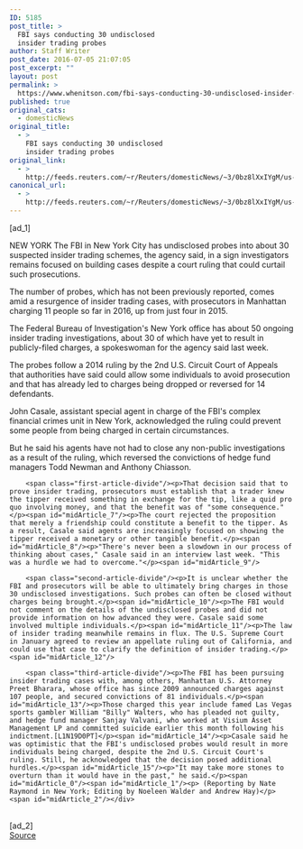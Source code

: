 ```yaml
---
ID: 5185
post_title: >
  FBI says conducting 30 undisclosed
  insider trading probes
author: Staff Writer
post_date: 2016-07-05 21:07:05
post_excerpt: ""
layout: post
permalink: >
  https://www.whenitson.com/fbi-says-conducting-30-undisclosed-insider-trading-probes/
published: true
original_cats:
  - domesticNews
original_title:
  - >
    FBI says conducting 30 undisclosed
    insider trading probes
original_link:
  - >
    http://feeds.reuters.com/~r/Reuters/domesticNews/~3/0bz8lXxIYgM/us-usa-insidertrading-idUSKCN0ZL2G4
canonical_url:
  - >
    http://feeds.reuters.com/~r/Reuters/domesticNews/~3/0bz8lXxIYgM/us-usa-insidertrading-idUSKCN0ZL2G4
---
```

 [ad_1]
<br><div id="articleText">
<span id="midArticle_start"/>

<span id="midArticle_0"/><span class="focusParagraph" readability="6"><p><span class="articleLocation">NEW YORK</span> The FBI in New York City has undisclosed probes into about 30 suspected insider trading schemes, the agency said, in a sign investigators remains focused on building cases despite a court ruling that could curtail such prosecutions.</p></span><span id="midArticle_1"/><p>The number of probes, which has not been previously reported, comes amid a resurgence of insider trading cases, with prosecutors in Manhattan charging 11 people so far in 2016, up from just four in 2015. </p><span id="midArticle_2"/><p>The Federal Bureau of Investigation's New York office has about 50 ongoing insider trading investigations, about 30 of which have yet to result in publicly-filed charges, a spokeswoman for the agency said last week.</p><span id="midArticle_3"/><p>The probes follow a 2014 ruling by the 2nd U.S. Circuit Court of Appeals that authorities have said could allow some individuals to avoid prosecution and that has already led to charges being dropped or reversed for 14 defendants.</p><span id="midArticle_4"/><p>John Casale, assistant special agent in charge of the FBI's complex financial crimes unit in New York, acknowledged the ruling could prevent some people from being charged in certain circumstances.</p><span id="midArticle_5"/><p>But he said his agents have not had to close any non-public investigations as a result of the ruling, which reversed the convictions of hedge fund managers Todd Newman and Anthony Chiasson.</p><span id="midArticle_6"/>
        
        <span class="first-article-divide"/><p>That decision said that to prove insider trading, prosecutors must establish that a trader knew the tipper received something in exchange for the tip, like a quid pro quo involving money, and that the benefit was of "some consequence."</p><span id="midArticle_7"/><p>The court rejected the proposition that merely a friendship could constitute a benefit to the tipper. As a result, Casale said agents are increasingly focused on showing the tipper received a monetary or other tangible benefit.</p><span id="midArticle_8"/><p>"There's never been a slowdown in our process of thinking about cases," Casale said in an interview last week. "This was a hurdle we had to overcome."</p><span id="midArticle_9"/>
        
        <span class="second-article-divide"/><p>It is unclear whether the FBI and prosecutors will be able to ultimately bring charges in those 30 undisclosed investigations. Such probes can often be closed without charges being brought.</p><span id="midArticle_10"/><p>The FBI would not comment on the details of the undisclosed probes and did not provide information on how advanced they were. Casale said some involved multiple individuals.</p><span id="midArticle_11"/><p>The law of insider trading meanwhile remains in flux. The U.S. Supreme Court in January agreed to review an appellate ruling out of California, and could use that case to clarify the definition of insider trading.</p><span id="midArticle_12"/>
        
        <span class="third-article-divide"/><p>The FBI has been pursuing insider trading cases with, among others, Manhattan U.S. Attorney Preet Bharara, whose office has since 2009 announced charges against 107 people, and secured convictions of 81 individuals.</p><span id="midArticle_13"/><p>Those charged this year include famed Las Vegas sports gambler William "Billy" Walters, who has pleaded not guilty, and hedge fund manager Sanjay Valvani, who worked at Visium Asset Management LP and committed suicide earlier this month following his indictment.[L1N19D0PT]</p><span id="midArticle_14"/><p>Casale said he was optimistic that the FBI's undisclosed probes would result in more individuals being charged, despite the 2nd U.S. Circuit Court's ruling. Still, he acknowledged that the decision posed additional hurdles.</p><span id="midArticle_15"/><p>"It may take more stones to overturn than it would have in the past," he said.</p><span id="midArticle_0"/><span id="midArticle_1"/><p> (Reporting by Nate Raymond in New York; Editing by Noeleen Walder and Andrew Hay)</p><span id="midArticle_2"/></div>
<br>[ad_2]
<br><a href="http://feeds.reuters.com/~r/Reuters/domesticNews/~3/0bz8lXxIYgM/us-usa-insidertrading-idUSKCN0ZL2G4">Source </a>